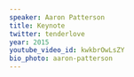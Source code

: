 ```yaml
---
speaker: Aaron Patterson
title: Keynote 
twitter: tenderlove
year: 2015
youtube_video_id: kwkbrOwLsZY
bio_photo: aaron-patterson
---
```

